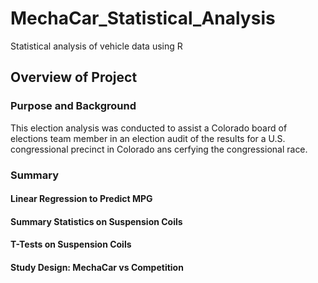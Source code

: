# MechaCar_Statistical_Analysis
Statistical analysis of vehicle data using R

## Overview of Project

### Purpose and Background
This election analysis was conducted to assist a Colorado board of elections team member in an election audit of the results for a U.S. congressional precinct in Colorado ans cerfying the congressional race.

### Summary
#### Linear Regression to Predict MPG

#### Summary Statistics on Suspension Coils

#### T-Tests on Suspension Coils

#### Study Design: MechaCar vs Competition
